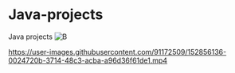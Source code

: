 # Java-projects
Java projects
![B](https://user-images.githubusercontent.com/91172509/152816944-d498a1b2-cd5c-4fee-816c-c12ba309026c.jpg)

https://user-images.githubusercontent.com/91172509/152856136-0024720b-3714-48c3-acba-a96d36f61de1.mp4

